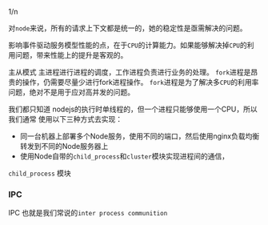1/n

对`node`来说，所有的请求上下文都是统一的，她的稳定性是亟需解决的问题。

影响事件驱动服务模型性能的点，在于`CPU`的计算能力。如果能够解决掉`CPU`的利用问题，带来性能上的提升是客观的。

主从模式
主进程进行进程的调度，工作进程负责进行业务的处理。
`fork`进程是昂贵的操作，仍需要尽量少进行fork进程操作。
`fork`进程是为了解决多`CPU`的利用率问题，绝对不是用于应对高并发的问题。

我们都只知道 nodejs的执行时单线程的，但一个进程只能够使用一个CPU，所以我们通常 使用以下三种方式去实现：
* 同一台机器上部署多个Node服务，使用不同的端口，然后使用nginx负载均衡转发到不同的Node服务器上
* 使用Node自带的`child_process`和`cluster`模块实现进程间的通信，

`child_process` 模块

### IPC
IPC 也就是我们常说的`inter process communition`
